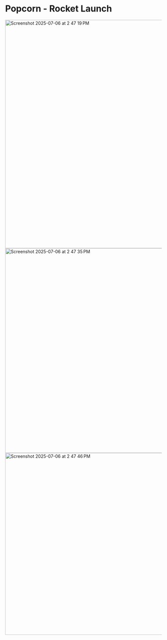 # Popcorn - Rocket Launch

<img width="732" alt="Screenshot 2025-07-06 at 2 47 19 PM" src="https://github.com/user-attachments/assets/12de9264-fe28-4ad0-8c2a-aff62ec96e2e" />

<img width="656" alt="Screenshot 2025-07-06 at 2 47 35 PM" src="https://github.com/user-attachments/assets/987abb81-1b24-4d3d-b2e6-24226b4ae31b" />

<img width="583" alt="Screenshot 2025-07-06 at 2 47 46 PM" src="https://github.com/user-attachments/assets/5ec1360c-a69b-4497-afc9-59605b01eaab" />
